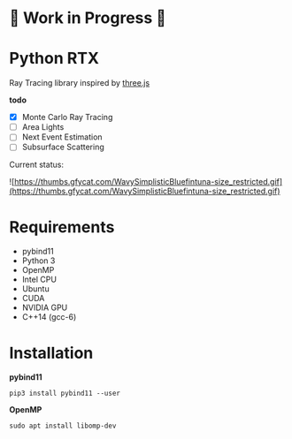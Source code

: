 # :construction: Work in Progress :construction:
# Python RTX

Ray Tracing library inspired by [three.js](https://github.com/mrdoob/three.js/)

**todo**

- [x] Monte Carlo Ray Tracing
- [ ] Area Lights
- [ ] Next Event Estimation
- [ ] Subsurface Scattering

 Current status:

 ![https://thumbs.gfycat.com/WavySimplisticBluefintuna-size_restricted.gif](https://thumbs.gfycat.com/WavySimplisticBluefintuna-size_restricted.gif)


# Requirements

- pybind11
- Python 3
- OpenMP
- Intel CPU
- Ubuntu
- CUDA
- NVIDIA GPU
- C++14 (gcc-6)

# Installation

**pybind11**

```
pip3 install pybind11 --user
```

**OpenMP**

```
sudo apt install libomp-dev
```